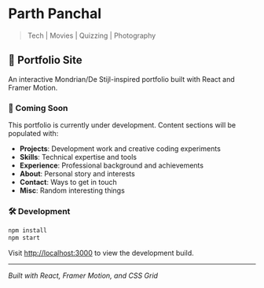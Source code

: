 # Parth Panchal

> Tech | Movies | Quizzing | Photography

## 🎨 Portfolio Site

An interactive Mondrian/De Stijl-inspired portfolio built with React and Framer Motion.

### 🚧 Coming Soon

This portfolio is currently under development. Content sections will be populated with:

-   **Projects**: Development work and creative coding experiments
-   **Skills**: Technical expertise and tools
-   **Experience**: Professional background and achievements
-   **About**: Personal story and interests
-   **Contact**: Ways to get in touch
-   **Misc**: Random interesting things

### 🛠️ Development

```bash
npm install
npm start
```

Visit [http://localhost:3000](http://localhost:3000) to view the development build.

---

_Built with React, Framer Motion, and CSS Grid_
